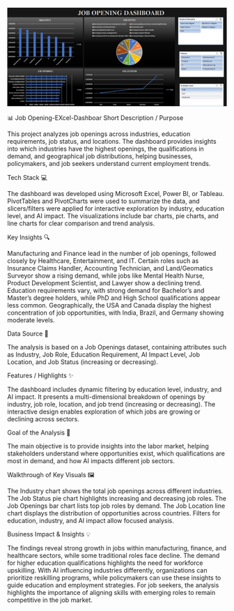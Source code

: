  ![Dashboard Preview](https://github.com/Deepakkumbhar07/Job-Opening--Excel-Dashboard/blob/main/Job%20Opening%20Dashboard.png)


📊 Job Opening-EXcel-Dashboar
Short Description / Purpose

This project analyzes job openings across industries, education requirements, job status, and locations. The dashboard provides insights into which industries have the highest openings, the qualifications in demand, and geographical job distributions, helping businesses, policymakers, and job seekers understand current employment trends.

Tech Stack 💻

The dashboard was developed using Microsoft Excel, Power BI, or Tableau. PivotTables and PivotCharts were used to summarize the data, and slicers/filters were applied for interactive exploration by industry, education level, and AI impact. The visualizations include bar charts, pie charts, and line charts for clear comparison and trend analysis.

Key Insights 🔍

Manufacturing and Finance lead in the number of job openings, followed closely by Healthcare, Entertainment, and IT. Certain roles such as Insurance Claims Handler, Accounting Technician, and Land/Geomatics Surveyor show a rising demand, while jobs like Mental Health Nurse, Product Development Scientist, and Lawyer show a declining trend. Education requirements vary, with strong demand for Bachelor’s and Master’s degree holders, while PhD and High School qualifications appear less common. Geographically, the USA and Canada display the highest concentration of job opportunities, with India, Brazil, and Germany showing moderate levels.

Data Source 📂

The analysis is based on a Job Openings dataset, containing attributes such as Industry, Job Role, Education Requirement, AI Impact Level, Job Location, and Job Status (increasing or decreasing).

Features / Highlights ✨

The dashboard includes dynamic filtering by education level, industry, and AI impact. It presents a multi-dimensional breakdown of openings by industry, job role, location, and job trend (increasing or decreasing). The interactive design enables exploration of which jobs are growing or declining across sectors.

Goal of the Analysis 🎯

The main objective is to provide insights into the labor market, helping stakeholders understand where opportunities exist, which qualifications are most in demand, and how AI impacts different job sectors.

Walkthrough of Key Visuals 🖼

The Industry chart shows the total job openings across different industries. The Job Status pie chart highlights increasing and decreasing job roles. The Job Openings bar chart lists top job roles by demand. The Job Location line chart displays the distribution of opportunities across countries. Filters for education, industry, and AI impact allow focused analysis.

Business Impact & Insights 💡

The findings reveal strong growth in jobs within manufacturing, finance, and healthcare sectors, while some traditional roles face decline. The demand for higher education qualifications highlights the need for workforce upskilling. With AI influencing industries differently, organizations can prioritize reskilling programs, while policymakers can use these insights to guide education and employment strategies. For job seekers, the analysis highlights the importance of aligning skills with emerging roles to remain competitive in the job market.
